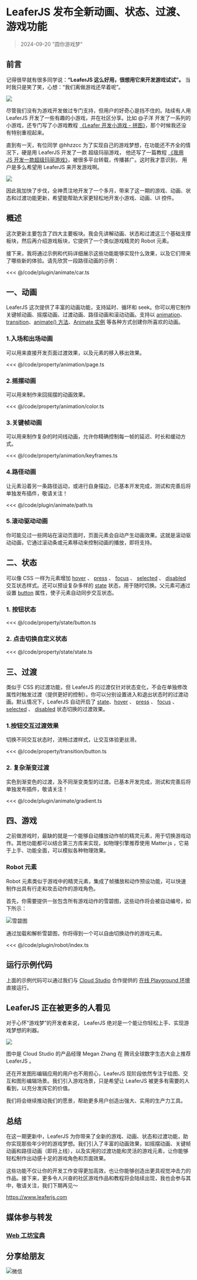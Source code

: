 <script setup>
import Case from '/component/Case.vue'
</script>

# LeaferJS 发布全新动画、状态、过渡、游戏功能

> 2024-09-20 "圆你游戏梦"

## 前言

记得很早就有很多同学说：**“LeaferJS 这么好用，很想用它来开发游戏试试”。** 当时我只是笑了笑，心想：“我们离做游戏还早着呢”。

![](/image/blog/20240920/message.png)

尽管我们没有为游戏开发做过专门支持，但用户的好奇心是挡不住的。陆续有人用 LeaferJS 开发了一些有趣的小游戏，并在社区分享。比如 @子洋 开发了一系列的小游戏，还专门写了小游戏教程 [《Leafer 开发小游戏 - 拼图》](https://juejin.cn/post/7388338139633516595)，那个时候我还没有特别重视起来。

直到有一天，有位同学 @hhzzcc 为了实现自己的游戏梦想，在功能还不齐全的情况下，硬是用 LeaferJS 开发了一款 超级玛丽游戏， 他还写了一篇教程 [《我用 JS 开发一款超级玛丽游戏》](https://juejin.cn/post/7392116075674828827)，被很多平台转载，传播甚广。这时我才意识到， 用户是多么希望用 LeaferJS 来开发游戏啊。

![](/image/demo/mary.jpg)

因此我加快了步伐，全神贯注地开发了一个多月，带来了这一期的游戏、动画、状态和过渡功能更新，希望能帮助大家更轻松地开发小游戏、动画、UI 控件。

## 概述

这次更新主要包含了四大主要板块。我会先讲解动画、状态和过渡这三个基础支撑板块，然后再介绍游戏板块，它提供了一个类似游戏精灵的 Robot 元素。

接下来，我将通过示例和代码详细展示这些功能能够实现什么效果，以及它们带来了哪些新的体验。请先欣赏一段路径动画的示例：

<case name="AnimateCar" editor=false ></case>

<<< @/code/plugin/animate/car.ts

## 一、动画

LeaferJS 这次提供了丰富的动画功能，支持延时、循环和 seek。你可以用它制作关键帧动画、摇摆动画、过渡动画、路径动画和滚动动画。支持以 [animation](/reference/property/animation.md)、[transition](/reference/property/transition.md)、[animate() 方法](/reference/property/animate.md)、[Animate 实例](/plugin/in/animate/Animate.md) 等各种方式创建你所喜欢的动画。

### 1.入场和出场动画

可以用来直接开发页面过渡效果，以及元素的移入移出效果。

<case name="AnimatePage" editor=false></case>

<<< @/code/property/animation/page.ts

### 2.摇摆动画

可以用来制作来回摇摆的动画效果。

<case name="AnimateColor" editor=false></case>

<<< @/code/property/animation/color.ts

### 3.关键帧动画

可以用来制作复杂的时间线动画，允许你精确控制每一帧的延迟、时长和缓动方式。

<case name="AnimateFrames" editor=false></case>

<<< @/code/property/animation/keyframes.ts

### 4.路径动画

让元素沿着另一条路径运动，或进行自身描边，已基本开发完成，测试和完善后将单独发布插件，敬请关注！

<case name="AnimatePath" editor=false height=240></case>

<<< @/code/plugin/animate/path.ts

### 5.滚动驱动动画

你可能见过一些网站在滚动页面时，页面元素会自动产生动画效果。这就是滚动驱动动画，它通过滚动条或元素移动来控制动画的播放，即将支持。

## 二、状态

可以像 CSS 一样为元素增加 [hover](/reference/property/state/hover) 、 [press](/reference/property/state/press) 、 [focus](/reference/property/state/focus) 、 [selected](/reference/property/state/selected) 、 [disabled](/reference/property/state/disabled) 交互状态样式。还可以预设复杂多样的 [state](/reference/property/state/state) 状态，用于随时切换。父元素可通过设置 [button](/reference/property/state/state.md#button-boolean) 属性，使子元素自动同步交互状态。

### 1. 按钮状态

<case name="Button" editor=false></case>

<<< @/code/property/state/button.ts

### 2. 点击切换自定义状态

<case name="State" index=0 editor=false></case>

<<< @/code/property/state/state.ts

## 三、过渡

类似于 CSS 的过渡功能，但 LeaferJS 的过渡仅针对状态变化，不会在单独修改属性时触发过渡（提供更好的控制）。你可以分别设置进入和退出状态时的过渡动画。默认情况下，LeaferJS 自动开启了 [state](/reference/property/state/state)、[hover](/reference/property/state/hover) 、 [press](/reference/property/state/press) 、 [focus](/reference/property/state/focus) 、 [selected](/reference/property/state/selected) 、 [disabled](/reference/property/state/disabled) 状态切换的过渡效果。

### 1.按钮交互过渡效果

切换不同交互状态时，流畅过渡样式，让交互体验更丝滑。

<case name="Transition" editor=false></case>

<<< @/code/property/transition/button.ts

### 2. 复杂渐变过渡

实色到渐变色的过渡，及不同渐变类型的过渡。已基本开发完成，测试和完善后将单独发布插件，敬请关注！

<case name="AnimateGradient" editor=false></case>

<<< @/code/plugin/animate/gradient.ts

## 四、游戏

之前做游戏时，最缺的就是一个能够自动播放动作帧的精灵元素，用于切换游戏动作。其他功能都可以结合第三方库来实现，如物理引擎推荐使用 Matter.js ，它易于上手、功能全面，可以模拟各种物理效果。

### Robot 元素

Robot 元素类似于游戏中的精灵元素，集成了帧播放和动作预设功能，可以快速制作出具有行走和攻击动作的游戏角色。

首先，你需要提供一张包含所有游戏动作的雪碧图，这些动作将会被自动编号，如下所示：

![雪碧图](/image/arrows-numbers.png)

通过加载和解析雪碧图，你将得到一个可以自由切换动作的游戏元素。

<case name="Robot" editor=false></case>

<<< @/code/plugin/robot/index.ts

## 运行示例代码

上面的示例代码可以通过我们与 [Cloud Studio](https://cloudstudio.net) 合作提供的 [在线 Playground 环境](https://www.leaferjs.com/ui/guide/runtime.html) 直接运行。

## LeaferJS 正在被更多的人看见

对于心怀“游戏梦”的开发者来说， LeaferJS 绝对是一个能让你轻松上手、实现游戏梦想的利器。

![](/image/blog/20240920/cloud.jpg)

图中是 Cloud Studio 的产品经理 Megan Zhang 在 腾讯全球数字生态大会上推荐 LeaferJS 。

还在开发图形编辑应用的用户也不用担心，LeaferJS 现阶段依然专注于绘图、交互和图形编辑场景。我们引入游戏场景，只是希望让 LeaferJS 被更多有需要的人看到，以充分发挥它的价值。

我们将会继续推动我们的愿景，帮助更多用户创造出强大、实用的生产力工具。

## 总结

在这一期更新中，LeaferJS 为你带来了全新的游戏、动画、状态和过渡功能，助你实现那些年少时的游戏梦想。我们引入了丰富的动画效果，如摇摆动画、关键帧动画和路径动画（即将上线），以及实用的过渡功能和灵活的游戏元素，让你能够轻松制作出动感十足的游戏角色和页面效果。

这些功能不仅让你的开发工作变得更加高效，也让你能够创造出更具视觉冲击力的作品。接下来，更多令人兴奋的社区游戏作品和教程将会陆续出现，我也会参与其中，敬请关注，我们下期再见～

https://www.leaferjs.com

## 媒体参与转发

### [Web 工坊宝典](https://mp.weixin.qq.com/s/Mj05dODrGEeY05ErPYUt1g)

## 分享给朋友

![微信](/image/blog/20240920/wx.png)
